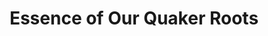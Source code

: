 ---
pid: CH451
title: Essence of Our Quaker Roots
location_transcription: In front of Friends Select on the Parkway
zipcode: '19119'
outside_phl: 
neighborhood: Mount Airy
age: '50'
age_range: 50-59
instagram: 
image_file_name: CH_451.jpg
proposal_transcription: Seeing the inner light in everyone
topic: Uplifting
topic_summary: '0'
type: Sculpture Statue
keywords_other: 
credit: Dave Younkin
image_labels: 
twitter: 
facebook: 
permalink: "/monuments/ch451/"
layout: item-page
---